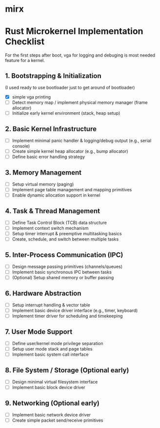 # mirx

# Rust Microkernel Implementation Checklist
For the first steps after boot, vga for logging and debuging is most needed feature for a kernel.
## 1. Bootstrapping & Initialization
<!-- - [ ] Setup entry point & bootloader interface -->
<!-- - [ ] Switch CPU to protected mode / long mode -->
(I used ready to use bootloader just to get around of bootloader)
- [x] simple vga printing
- [ ] Detect memory map / implement physical memory manager (frame allocator)
- [ ] Initialize early kernel environment (stack, heap setup)

## 2. Basic Kernel Infrastructure
- [ ] Implement minimal panic handler & logging/debug output (e.g., serial console)
- [ ] Create simple kernel heap allocator (e.g., bump allocator)
- [ ] Define basic error handling strategy

## 3. Memory Management
- [ ] Setup virtual memory (paging)
- [ ] Implement page table management and mapping primitives
- [ ] Enable dynamic allocation support in kernel

## 4. Task & Thread Management
- [ ] Define Task Control Block (TCB) data structure
- [ ] Implement context switch mechanism
- [ ] Setup timer interrupt & preemptive multitasking basics
- [ ] Create, schedule, and switch between multiple tasks

## 5. Inter-Process Communication (IPC)
- [ ] Design message passing primitives (channels/queues)
- [ ] Implement basic synchronous IPC between tasks
- [ ] (Optional) Setup shared memory or buffer passing

## 6. Hardware Abstraction
- [ ] Setup interrupt handling & vector table
- [ ] Implement basic device driver interface (e.g., timer, keyboard)
- [ ] Implement timer driver for scheduling and timekeeping

## 7. User Mode Support
- [ ] Define user/kernel mode privilege separation
- [ ] Setup user mode stack and page tables
- [ ] Implement basic system call interface

## 8. File System / Storage (Optional early)
- [ ] Design minimal virtual filesystem interface
- [ ] Implement basic block device driver

## 9. Networking (Optional early)
- [ ] Implement basic network device driver
- [ ] Create simple packet send/receive primitives
